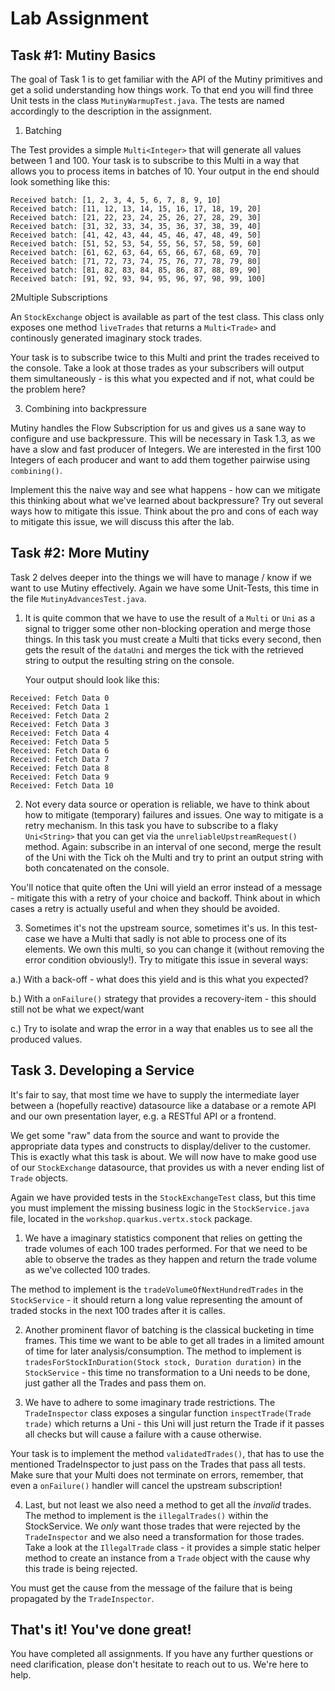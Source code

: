 # Lab Assignment

## Task #1: Mutiny Basics

The goal of Task 1 is to get familiar with the API of the Mutiny primitives and get a solid understanding how things work. To that end you will find three Unit tests in the class `MutinyWarmupTest.java`. The tests are named accordingly to the description in the assignment.


1. Batching

The Test provides a simple `Multi<Integer>` that will generate all values between 1 and 100. Your task is to subscribe to this Multi in a way that allows you to process items in batches of 10. Your output in the end should look something like this:

```
Received batch: [1, 2, 3, 4, 5, 6, 7, 8, 9, 10]
Received batch: [11, 12, 13, 14, 15, 16, 17, 18, 19, 20]
Received batch: [21, 22, 23, 24, 25, 26, 27, 28, 29, 30]
Received batch: [31, 32, 33, 34, 35, 36, 37, 38, 39, 40]
Received batch: [41, 42, 43, 44, 45, 46, 47, 48, 49, 50]
Received batch: [51, 52, 53, 54, 55, 56, 57, 58, 59, 60]
Received batch: [61, 62, 63, 64, 65, 66, 67, 68, 69, 70]
Received batch: [71, 72, 73, 74, 75, 76, 77, 78, 79, 80]
Received batch: [81, 82, 83, 84, 85, 86, 87, 88, 89, 90]
Received batch: [91, 92, 93, 94, 95, 96, 97, 98, 99, 100]
```

2Multiple Subscriptions

An `StockExchange` object is available as part of the test class. This class only exposes one method `liveTrades` that returns a `Multi<Trade>` and continously generated imaginary stock trades. 

Your task is to subscribe twice to this Multi and print the trades received to the console. Take a look at those trades as your subscribers will output them simultaneously - is this what you expected and if not, what could be the problem here?

3. Combining into backpressure

Mutiny handles the Flow Subscription for us and gives us a sane way to configure and use backpressure. This will be necessary in Task 1.3, as we have a slow and fast producer of Integers. We are interested in the first 100 Integers of each producer and want to add them together pairwise using `combining()`.

Implement this the naive way and see what happens - how can we mitigate this thinking about what we've learned about backpressure? Try out several ways how to mitigate this issue. Think about the pro and cons of each way to mitigate this issue, we will discuss this after the lab.

## Task #2: More Mutiny

Task 2 delves deeper into the things we will have to manage / know if we want to use Mutiny effectively. Again we have some Unit-Tests, this time in the file `MutinyAdvancesTest.java`.

1. It is quite common that we have to use the result of a `Multi` or `Uni` as a signal to trigger some other non-blocking operation and merge those things. In this task you must create a Multi that ticks every second, then gets the result of the `dataUni` and merges the tick with the retrieved string to output the resulting string on the console.

    Your output should look like this:

```
Received: Fetch Data 0
Received: Fetch Data 1
Received: Fetch Data 2
Received: Fetch Data 3
Received: Fetch Data 4
Received: Fetch Data 5
Received: Fetch Data 6
Received: Fetch Data 7
Received: Fetch Data 8
Received: Fetch Data 9
Received: Fetch Data 10
```

2. Not every data source or operation is reliable, we have to think about how to mitigate (temporary) failures and issues. One way to mitigate is a retry mechanism. In this task you have to subscribe to a flaky `Uni<String>` that you can get via the `unreliableUpstreamRequest()` method. Again: subscribe in an interval of one second, merge the result of the Uni with the Tick oh the Multi and try to print an output string with both concatenated on the console.

You'll notice that quite often the Uni will yield an error instead of a message - mitigate this with a retry of your choice and backoff. Think about in which cases a retry is actually useful and when they should be avoided.   


3. Sometimes it's not the upstream source, sometimes it's us. In this test-case we have a Multi that sadly is not able to process one of its elements. We own this multi, so you can change it (without removing the error condition obviously!). Try to mitigate this issue in several ways:

a.) With a back-off - what does this yield and is this what you expected?

b.) With a `onFailure()` strategy that provides a recovery-item - this should still not be what we expect/want

c.) Try to isolate and wrap the error in a way that enables us to see all the produced values. 

## Task 3. Developing a Service

It's fair to say, that most time we have to supply the intermediate layer between a (hopefully reactive) datasource like a database or a remote API and our own presentation layer, e.g. a RESTful API or a frontend.

We get some "raw" data from the source and want to provide the appropriate data types and constructs to display/deliver to the customer. This is exactly what this task is about. We will now have to make good use of our `StockExchange` datasource, that provides us with a never ending list of `Trade` objects.

Again we have provided tests in the `StockExchangeTest` class, but this time you must implement the missing business logic in the `StockService.java` file, located in the `workshop.quarkus.vertx.stock` package.

1. We have a imaginary statistics component that relies on getting the trade volumes of each 100 trades performed. For that we need to be able to observe the trades as they happen and return the trade volume as we've collected 100 trades.

The method to implement is the `tradeVolumeOfNextHundredTrades` in the `StockService` - it should return a long value representing the amount of traded stocks in the next 100 trades after it is calles.

2. Another prominent flavor of batching is the classical bucketing in time frames. This time we want to be able to get all trades in a limited amount of time for later analysis/consumption. The method to implement is `tradesForStockInDuration(Stock stock, Duration duration)` in the `StockService` - this time no transformation to a Uni needs to be done, just gather all the Trades and pass them on.

3. We have to adhere to some imaginary trade restrictions. The `TradeInspector` class exposes a singular function `inspectTrade(Trade trade)` which returns a Uni - this Uni will just return the Trade if it passes all checks but will cause a failure with a cause otherwise.

Your task is to implement the method `validatedTrades()`, that has to use the mentioned TradeInspector to just pass on the Trades that pass all tests. Make sure that your Multi does not terminate on errors, remember, that even a `onFailure()` handler will cancel the upstream subscription!

4. Last, but not least we also need a method to get all the _invalid_ trades. The method to implement is the `illegalTrades()` within the StockService. We _only_ want those trades that were rejected by the `TradeInspector` and we also need a transformation for those trades. Take a look at the `IllegalTrade` class - it provides a simple static helper method to create an instance from a `Trade` object with the cause why this trade is being rejected. 

You must get the cause from the message of the failure that is being propagated by the `TradeInspector`. 


## That's it! You've done great!

You have completed all assignments. If you have any further questions or need clarification, please don't hesitate to reach out to us. We're here to help.